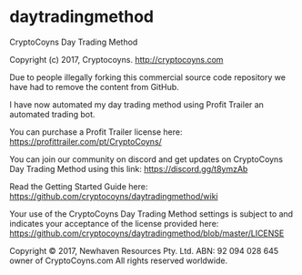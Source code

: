 # daytradingmethod
CryptoCoyns Day Trading Method

Copyright (c) 2017, Cryptocoyns. http://cryptocoyns.com

Due to people illegally forking this commercial source code repository we have had to remove the content from GitHub.

I have now automated my day trading method using Profit Trailer an automated trading bot.

You can purchase a Profit Trailer license here:
https://profittrailer.com/pt/CryptoCoyns/

You can join our community on discord and get updates on CryptoCoyns Day Trading Method using this link: https://discord.gg/t8ymzAb

Read the Getting Started Guide here:
https://github.com/cryptocoyns/daytradingmethod/wiki

Your use of the CryptoCoyns Day Trading Method settings is subject to and indicates your acceptance of the license provided here:  https://github.com/cryptocoyns/daytradingmethod/blob/master/LICENSE


Copyright © 2017, Newhaven Resources Pty. Ltd. ABN: 92 094 028 645 owner of CryptoCoyns.com All rights reserved worldwide.
